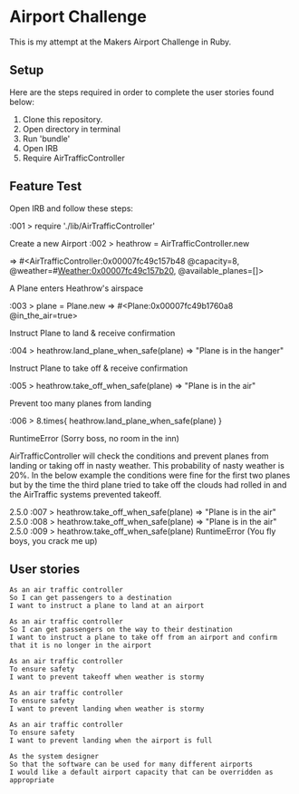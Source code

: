 Airport Challenge
=================

This is my attempt at the Makers Airport Challenge in Ruby.

Setup
----

Here are the steps required in order to complete the user stories found below:

1. Clone this repository.
2. Open directory in terminal
3. Run 'bundle'
4. Open IRB
5. Require AirTrafficController

Feature Test
----

Open IRB and follow these steps:

:001 > require './lib/AirTrafficController'

Create a new Airport
:002 > heathrow = AirTrafficController.new

=> #<AirTrafficController:0x00007fc49c157b48 @capacity=8, @weather=#<Weather:0x00007fc49c157b20>, @available_planes=[]>

A Plane enters Heathrow's airspace

:003 > plane = Plane.new
 => #<Plane:0x00007fc49b1760a8 @in_the_air=true>
 

Instruct Plane to land & receive confirmation

:004 > heathrow.land_plane_when_safe(plane)
 => "Plane is in the hanger"


Instruct Plane to take off & receive confirmation

 :005 > heathrow.take_off_when_safe(plane)
 => "Plane is in the air"


Prevent too many planes from landing

 :006 > 8.times{ heathrow.land_plane_when_safe(plane) }

RuntimeError (Sorry boss, no room in the inn)


AirTrafficController will check the conditions and prevent planes from landing or taking off in nasty weather.
This probability of nasty weather is 20%.
In the below example the conditions were fine for the first two planes but by the time the third plane tried to take off the clouds had rolled in and the AirTraffic systems prevented takeoff.

2.5.0 :007 > heathrow.take_off_when_safe(plane)
 => "Plane is in the air"
2.5.0 :008 > heathrow.take_off_when_safe(plane)
 => "Plane is in the air"
2.5.0 :009 > heathrow.take_off_when_safe(plane)
RuntimeError (You fly boys, you crack me up)

User stories
-----
```
As an air traffic controller
So I can get passengers to a destination
I want to instruct a plane to land at an airport

As an air traffic controller
So I can get passengers on the way to their destination
I want to instruct a plane to take off from an airport and confirm that it is no longer in the airport

As an air traffic controller
To ensure safety
I want to prevent takeoff when weather is stormy

As an air traffic controller
To ensure safety
I want to prevent landing when weather is stormy

As an air traffic controller
To ensure safety
I want to prevent landing when the airport is full

As the system designer
So that the software can be used for many different airports
I would like a default airport capacity that can be overridden as appropriate
```
